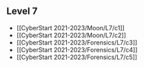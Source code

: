 ## Level 7
- [[CyberStart 2021-2023/Moon/L7/c1]]
- [[CyberStart 2021-2023/Moon/L7/c2]]
- [[CyberStart 2021-2023/Forensics/L7/c3]]
- [[CyberStart 2021-2023/Forensics/L7/c4]]
- [[CyberStart 2021-2023/Forensics/L7/c5]]